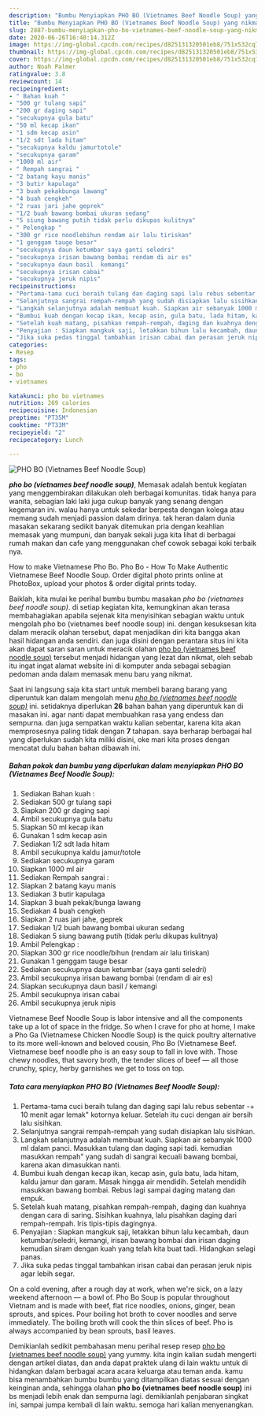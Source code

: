 ```yaml
---
description: "Bumbu Menyiapkan PHO BO (Vietnames Beef Noodle Soup) yang nikmat"
title: "Bumbu Menyiapkan PHO BO (Vietnames Beef Noodle Soup) yang nikmat"
slug: 2887-bumbu-menyiapkan-pho-bo-vietnames-beef-noodle-soup-yang-nikmat
date: 2020-06-26T16:40:14.312Z
image: https://img-global.cpcdn.com/recipes/d825131320501eb8/751x532cq70/pho-bo-vietnames-beef-noodle-soup-foto-resep-utama.jpg
thumbnail: https://img-global.cpcdn.com/recipes/d825131320501eb8/751x532cq70/pho-bo-vietnames-beef-noodle-soup-foto-resep-utama.jpg
cover: https://img-global.cpcdn.com/recipes/d825131320501eb8/751x532cq70/pho-bo-vietnames-beef-noodle-soup-foto-resep-utama.jpg
author: Noah Palmer
ratingvalue: 3.8
reviewcount: 14
recipeingredient:
- " Bahan kuah "
- "500 gr tulang sapi"
- "200 gr daging sapi"
- "secukupnya gula batu"
- "50 ml kecap ikan"
- "1 sdm kecap asin"
- "1/2 sdt lada hitam"
- "secukupnya kaldu jamurtotole"
- "secukupnya garam"
- "1000 ml air"
- " Rempah sangrai "
- "2 batang kayu manis"
- "3 butir kapulaga"
- "3 buah pekakbunga lawang"
- "4 buah cengkeh"
- "2 ruas jari jahe geprek"
- "1/2 buah bawang bombai ukuran sedang"
- "5 siung bawang putih tidak perlu dikupas kulitnya"
- " Pelengkap "
- "300 gr rice noodlebihun rendam air lalu tiriskan"
- "1 genggam tauge besar"
- "secukupnya daun ketumbar saya ganti seledri"
- "secukupnya irisan bawang bombai rendam di air es"
- "secukupnya daun basil  kemangi"
- "secukupnya irisan cabai"
- "secukupnya jeruk nipis"
recipeinstructions:
- "Pertama-tama cuci beraih tulang dan daging sapi lalu rebus sebentar -+ 10 menit agar lemak&#34; kotornya keluar. Setelah itu cuci dengan air bersih lalu sisihkan."
- "Selanjutnya sangrai rempah-rempah yang sudah disiapkan lalu sisihkan."
- "Langkah selanjutnya adalah membuat kuah. Siapkan air sebanyak 1000 ml dalam panci. Masukkan tulang dan daging sapi tadi. kemudian masukkan rempah&#34; yang sudah di sangrai kecuali bawang bombai, karena akan dimasukkan nanti."
- "Bumbui kuah dengan kecap ikan, kecap asin, gula batu, lada hitam, kaldu jamur dan garam. Masak hingga air mendidih. Setelah mendidih masukkan bawang bombai. Rebus lagi sampai daging matang dan empuk."
- "Setelah kuah matang, pisahkan rempah-rempah, daging dan kuahnya dengan cara di saring. Sisihkan kuahnya, lalu pisahkan daging dari rempah-rempah. Iris tipis-tipis dagingnya."
- "Penyajian : Siapkan mangkuk saji, letakkan bihun lalu kecambah, daun ketumbar/seledri, kemangi, irisan bawang bombai dan irisan daging kemudian siram dengan kuah yang telah kita buat tadi. Hidangkan selagi panas."
- "Jika suka pedas tinggal tambahkan irisan cabai dan perasan jeruk nipis agar lebih segar."
categories:
- Resep
tags:
- pho
- bo
- vietnames

katakunci: pho bo vietnames 
nutrition: 269 calories
recipecuisine: Indonesian
preptime: "PT35M"
cooktime: "PT33M"
recipeyield: "2"
recipecategory: Lunch

---
```



![PHO BO (Vietnames Beef Noodle Soup)](https://img-global.cpcdn.com/recipes/d825131320501eb8/751x532cq70/pho-bo-vietnames-beef-noodle-soup-foto-resep-utama.jpg)

<b><i>pho bo (vietnames beef noodle soup)</i></b>, Memasak adalah bentuk kegiatan yang menggembirakan dilakukan oleh berbagai komunitas. tidak hanya para wanita, sebagian laki laki juga cukup banyak yang senang dengan kegemaran ini. walau hanya untuk sekedar berpesta dengan kolega atau memang sudah menjadi passion dalam dirinya. tak heran dalam dunia masakan sekarang sedikit banyak ditemukan pria dengan keahlian memasak yang mumpuni, dan banyak sekali juga kita lihat di berbagai rumah makan dan cafe yang menggunakan chef cowok sebagai koki terbaik nya.

How to make Vietnamese Pho Bo. Pho Bo - How To Make Authentic Vietnamese Beef Noodle Soup. Order digital photo prints online at PhotoBox, upload your photos &amp; order digital prints today.

Baiklah, kita mulai ke perihal bumbu bumbu masakan <i>pho bo (vietnames beef noodle soup)</i>. di setiap kegiatan kita, kemungkinan akan terasa membahagiakan apabila sejenak kita menyisihkan sebagian waktu untuk mengolah pho bo (vietnames beef noodle soup) ini. dengan kesuksesan kita dalam meracik olahan tersebut, dapat menjadikan diri kita bangga akan hasil hidangan anda sendiri. dan juga disini dengan perantara situs ini kita akan dapat saran saran untuk meracik olahan <u>pho bo (vietnames beef noodle soup)</u> tersebut menjadi hidangan yang lezat dan nikmat, oleh sebab itu ingat ingat alamat website ini di komputer anda sebagai sebagian pedoman anda dalam memasak menu baru yang nikmat.


Saat ini langsung saja kita start untuk membeli barang barang yang diperuntuk kan dalam mengolah menu <u><i>pho bo (vietnames beef noodle soup)</i></u> ini. setidaknya diperlukan <b>26</b> bahan bahan yang diperuntuk kan di masakan ini. agar nanti dapat membuahkan rasa yang endess dan sempurna. dan juga sempatkan waktu kalian sebentar, karena kita akan memprosesnya paling tidak dengan <b>7</b> tahapan. saya berharap berbagai hal yang diperlukan sudah kita miliki disini, oke mari kita proses dengan mencatat dulu bahan bahan dibawah ini.

<!--inarticleads1-->

##### Bahan pokok dan bumbu yang diperlukan dalam menyiapkan PHO BO (Vietnames Beef Noodle Soup):

1. Sediakan  Bahan kuah :
1. Sediakan 500 gr tulang sapi
1. Siapkan 200 gr daging sapi
1. Ambil secukupnya gula batu
1. Siapkan 50 ml kecap ikan
1. Gunakan 1 sdm kecap asin
1. Sediakan 1/2 sdt lada hitam
1. Ambil secukupnya kaldu jamur/totole
1. Sediakan secukupnya garam
1. Siapkan 1000 ml air
1. Sediakan  Rempah sangrai :
1. Siapkan 2 batang kayu manis
1. Sediakan 3 butir kapulaga
1. Siapkan 3 buah pekak/bunga lawang
1. Sediakan 4 buah cengkeh
1. Siapkan 2 ruas jari jahe, geprek
1. Sediakan 1/2 buah bawang bombai ukuran sedang
1. Sediakan 5 siung bawang putih (tidak perlu dikupas kulitnya)
1. Ambil  Pelengkap :
1. Siapkan 300 gr rice noodle/bihun (rendam air lalu tiriskan)
1. Gunakan 1 genggam tauge besar
1. Sediakan secukupnya daun ketumbar (saya ganti seledri)
1. Ambil secukupnya irisan bawang bombai (rendam di air es)
1. Siapkan secukupnya daun basil / kemangi
1. Ambil secukupnya irisan cabai
1. Ambil secukupnya jeruk nipis


Vietnamese Beef Noodle Soup is labor intensive and all the components take up a lot of space in the fridge. So when I crave for pho at home, I make a Pho Ga (Vietnamese Chicken Noodle Soup) is the quick poultry alternative to its more well-known and beloved cousin, Pho Bo (Vietnamese Beef. Vietnamese beef noodle pho is an easy soup to fall in love with. Those chewy noodles, that savory broth, the tender slices of beef — all those crunchy, spicy, herby garnishes we get to toss on top. 

<!--inarticleads2-->

##### Tata cara menyiapkan PHO BO (Vietnames Beef Noodle Soup):

1. Pertama-tama cuci beraih tulang dan daging sapi lalu rebus sebentar -+ 10 menit agar lemak&#34; kotornya keluar. Setelah itu cuci dengan air bersih lalu sisihkan.
1. Selanjutnya sangrai rempah-rempah yang sudah disiapkan lalu sisihkan.
1. Langkah selanjutnya adalah membuat kuah. Siapkan air sebanyak 1000 ml dalam panci. Masukkan tulang dan daging sapi tadi. kemudian masukkan rempah&#34; yang sudah di sangrai kecuali bawang bombai, karena akan dimasukkan nanti.
1. Bumbui kuah dengan kecap ikan, kecap asin, gula batu, lada hitam, kaldu jamur dan garam. Masak hingga air mendidih. Setelah mendidih masukkan bawang bombai. Rebus lagi sampai daging matang dan empuk.
1. Setelah kuah matang, pisahkan rempah-rempah, daging dan kuahnya dengan cara di saring. Sisihkan kuahnya, lalu pisahkan daging dari rempah-rempah. Iris tipis-tipis dagingnya.
1. Penyajian : Siapkan mangkuk saji, letakkan bihun lalu kecambah, daun ketumbar/seledri, kemangi, irisan bawang bombai dan irisan daging kemudian siram dengan kuah yang telah kita buat tadi. Hidangkan selagi panas.
1. Jika suka pedas tinggal tambahkan irisan cabai dan perasan jeruk nipis agar lebih segar.


On a cold evening, after a rough day at work, when we&#39;re sick, on a lazy weekend afternoon — a bowl of. Pho Bo Soup is popular throughout Vietnam and is made with beef, flat rice noodles, onions, ginger, bean sprouts, and spices. Pour boiling hot broth to cover noodles and serve immediately. The boiling broth will cook the thin slices of beef. Pho is always accompanied by bean sprouts, basil leaves. 

Demikianlah sedikit pembahasan menu perihal resep resep <u>pho bo (vietnames beef noodle soup)</u> yang yummy. kita ingin kalian sudah mengerti dengan artikel diatas, dan anda dapat praktek ulang di lain waktu untuk di hidangkan dalam berbagai acara acara keluarga atau teman anda. kamu bisa menambahkan bumbu bumbu yang ditampilkan diatas sesuai dengan keinginan anda, sehingga olahan <b>pho bo (vietnames beef noodle soup)</b> ini bs menjadi lebih enak dan sempurna lagi. demikianlah penjabaran singkat ini, sampai jumpa kembali di lain waktu. semoga hari kalian menyenangkan.
